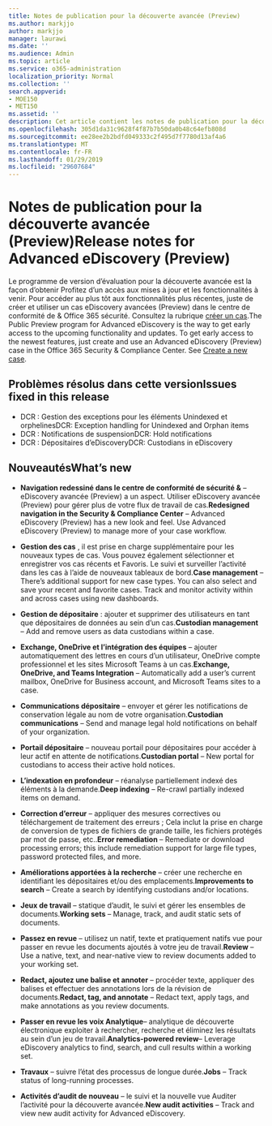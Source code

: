 ```yaml
---
title: Notes de publication pour la découverte avancée (Preview)
ms.author: markjjo
author: markjjo
manager: laurawi
ms.date: ''
ms.audience: Admin
ms.topic: article
ms.service: o365-administration
localization_priority: Normal
ms.collection: ''
search.appverid:
- MOE150
- MET150
ms.assetid: ''
description: Cet article contient les notes de publication pour la découverte avancée (Preview).
ms.openlocfilehash: 305d1da31c9628f4f87b7b50da0b48c64efb808d
ms.sourcegitcommit: ee28ee2b2bdfd049333c2f495d7f7780d13af4a6
ms.translationtype: MT
ms.contentlocale: fr-FR
ms.lasthandoff: 01/29/2019
ms.locfileid: "29607684"
---
```

# <a name="release-notes-for-advanced-ediscovery-preview"></a><span data-ttu-id="9017f-103">Notes de publication pour la découverte avancée (Preview)</span><span class="sxs-lookup"><span data-stu-id="9017f-103">Release notes for Advanced eDiscovery (Preview)</span></span>

<span data-ttu-id="9017f-p101">Le programme de version d’évaluation pour la découverte avancée est la façon d’obtenir Profitez d’un accès aux mises à jour et les fonctionnalités à venir. Pour accéder au plus tôt aux fonctionnalités plus récentes, juste de créer et utiliser un cas eDiscovery avancées (Preview) dans le centre de conformité de & Office 365 sécurité. Consultez la rubrique [créer un cas](create-new-ediscovery-case.md).</span><span class="sxs-lookup"><span data-stu-id="9017f-p101">The Public Preview program for Advanced eDiscovery is the way to get early access to the upcoming functionality and updates. To get early access to the newest features, just create and use an Advanced eDiscovery (Preview) case in the Office 365 Security & Compliance Center. See [Create a new case](create-new-ediscovery-case.md).</span></span>

## <a name="issues-fixed-in-this-release"></a><span data-ttu-id="9017f-107">Problèmes résolus dans cette version</span><span class="sxs-lookup"><span data-stu-id="9017f-107">Issues fixed in this release</span></span>

- <span data-ttu-id="9017f-108">DCR : Gestion des exceptions pour les éléments Unindexed et orphelines</span><span class="sxs-lookup"><span data-stu-id="9017f-108">DCR: Exception handling for Unindexed and Orphan items</span></span>
- <span data-ttu-id="9017f-109">DCR : Notifications de suspension</span><span class="sxs-lookup"><span data-stu-id="9017f-109">DCR: Hold notifications</span></span>
- <span data-ttu-id="9017f-110">DCR : Dépositaires d’eDiscovery</span><span class="sxs-lookup"><span data-stu-id="9017f-110">DCR: Custodians in eDiscovery</span></span>

## <a name="whats-new"></a><span data-ttu-id="9017f-111">Nouveautés</span><span class="sxs-lookup"><span data-stu-id="9017f-111">What’s new</span></span>

- <span data-ttu-id="9017f-p102">**Navigation redessiné dans le centre de conformité de sécurité &** – eDiscovery avancée (Preview) a un aspect. Utiliser eDiscovery avancée (Preview) pour gérer plus de votre flux de travail de cas.</span><span class="sxs-lookup"><span data-stu-id="9017f-p102">**Redesigned navigation in the Security & Compliance Center** – Advanced eDiscovery (Preview) has a new look and feel. Use Advanced eDiscovery (Preview) to manage more of your case workflow.</span></span>

- <span data-ttu-id="9017f-p103">**Gestion des cas** , il est prise en charge supplémentaire pour les nouveaux types de cas. Vous pouvez également sélectionner et enregistrer vos cas récents et Favoris. Le suivi et surveiller l’activité dans les cas à l’aide de nouveaux tableaux de bord.</span><span class="sxs-lookup"><span data-stu-id="9017f-p103">**Case management** – There’s additional support for new case types. You can also select and save your recent and favorite cases. Track and monitor activity within and across cases using new dashboards.</span></span>

- <span data-ttu-id="9017f-117">**Gestion de dépositaire** : ajouter et supprimer des utilisateurs en tant que dépositaires de données au sein d’un cas.</span><span class="sxs-lookup"><span data-stu-id="9017f-117">**Custodian management** – Add and remove users as data custodians within a case.</span></span>

- <span data-ttu-id="9017f-118">**Exchange, OneDrive et l’intégration des équipes** – ajouter automatiquement des lettres en cours d’un utilisateur, OneDrive compte professionnel et les sites Microsoft Teams à un cas.</span><span class="sxs-lookup"><span data-stu-id="9017f-118">**Exchange, OneDrive, and Teams Integration** – Automatically add a user’s current mailbox, OneDrive for Business account, and Microsoft Teams sites to a case.</span></span> 

- <span data-ttu-id="9017f-119">**Communications dépositaire** – envoyer et gérer les notifications de conservation légale au nom de votre organisation.</span><span class="sxs-lookup"><span data-stu-id="9017f-119">**Custodian communications** – Send and manage legal hold notifications on behalf of your organization.</span></span>

- <span data-ttu-id="9017f-120">**Portail dépositaire** – nouveau portail pour dépositaires pour accéder à leur actif en attente de notifications.</span><span class="sxs-lookup"><span data-stu-id="9017f-120">**Custodian portal** – New portal for custodians to access their active hold notices.</span></span>

- <span data-ttu-id="9017f-121">**L’indexation en profondeur** – réanalyse partiellement indexé des éléments à la demande.</span><span class="sxs-lookup"><span data-stu-id="9017f-121">**Deep indexing** – Re-crawl partially indexed items on demand.</span></span>

- <span data-ttu-id="9017f-122">**Correction d’erreur** – appliquer des mesures correctives ou téléchargement de traitement des erreurs ; Cela inclut la prise en charge de conversion de types de fichiers de grande taille, les fichiers protégés par mot de passe, etc..</span><span class="sxs-lookup"><span data-stu-id="9017f-122">**Error remediation** – Remediate or download processing errors; this include remediation support for large file types, password protected files, and more.</span></span> 

- <span data-ttu-id="9017f-123">**Améliorations apportées à la recherche** – créer une recherche en identifiant les dépositaires et/ou des emplacements.</span><span class="sxs-lookup"><span data-stu-id="9017f-123">**Improvements to search** – Create a search by identifying custodians and/or locations.</span></span>

- <span data-ttu-id="9017f-124">**Jeux de travail** – statique d’audit, le suivi et gérer les ensembles de documents.</span><span class="sxs-lookup"><span data-stu-id="9017f-124">**Working sets** – Manage, track, and audit static sets of documents.</span></span>

- <span data-ttu-id="9017f-125">**Passez en revue** – utilisez un natif, texte et pratiquement natifs vue pour passer en revue les documents ajoutés à votre jeu de travail.</span><span class="sxs-lookup"><span data-stu-id="9017f-125">**Review** – Use a native, text, and near-native view to review documents added to your working set.</span></span>

- <span data-ttu-id="9017f-126">**Redact, ajoutez une balise et annoter** – procéder texte, appliquer des balises et effectuer des annotations lors de la révision de documents.</span><span class="sxs-lookup"><span data-stu-id="9017f-126">**Redact, tag, and annotate** – Redact text, apply tags, and make annotations as you review documents.</span></span>
  
- <span data-ttu-id="9017f-127">**Passer en revue les voix Analytique**– analytique de découverte électronique exploiter à rechercher, recherche et éliminez les résultats au sein d’un jeu de travail.</span><span class="sxs-lookup"><span data-stu-id="9017f-127">**Analytics-powered review**– Leverage eDiscovery analytics to find, search, and cull results within a working set.</span></span>

- <span data-ttu-id="9017f-128">**Travaux** – suivre l’état des processus de longue durée.</span><span class="sxs-lookup"><span data-stu-id="9017f-128">**Jobs** – Track status of long-running processes.</span></span>

- <span data-ttu-id="9017f-129">**Activités d’audit de nouveau** – le suivi et la nouvelle vue Auditer l’activité pour la découverte avancée.</span><span class="sxs-lookup"><span data-stu-id="9017f-129">**New audit activities** – Track and view new audit activity for Advanced eDiscovery.</span></span>
